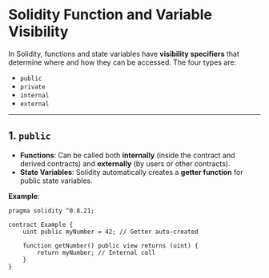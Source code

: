 # Solidity Function and Variable Visibility

In Solidity, functions and state variables have **visibility specifiers** that determine where and how they can be accessed. The four types are:

- `public`
- `private`
- `internal`
- `external`

---

## 1. `public`
- **Functions**: Can be called both **internally** (inside the contract and derived contracts) and **externally** (by users or other contracts).
- **State Variables**: Solidity automatically creates a **getter function** for public state variables.

**Example**:
```solidity
pragma solidity ^0.8.21;

contract Example {
    uint public myNumber = 42; // Getter auto-created

    function getNumber() public view returns (uint) {
        return myNumber; // Internal call
    }
}
